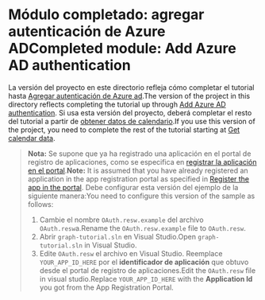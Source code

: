 # <a name="completed-module-add-azure-ad-authentication"></a><span data-ttu-id="f52d3-101">Módulo completado: agregar autenticación de Azure AD</span><span class="sxs-lookup"><span data-stu-id="f52d3-101">Completed module: Add Azure AD authentication</span></span>

<span data-ttu-id="f52d3-102">La versión del proyecto en este directorio refleja cómo completar el tutorial hasta [Agregar autenticación de Azure ad](https://docs.microsoft.com/graph/tutorials/uwp?tutorial-step=3).</span><span class="sxs-lookup"><span data-stu-id="f52d3-102">The version of the project in this directory reflects completing the tutorial up through [Add Azure AD authentication](https://docs.microsoft.com/graph/tutorials/uwp?tutorial-step=3).</span></span> <span data-ttu-id="f52d3-103">Si usa esta versión del proyecto, deberá completar el resto del tutorial a partir de [obtener datos de calendario](https://docs.microsoft.com/graph/tutorials/uwp?tutorial-step=4).</span><span class="sxs-lookup"><span data-stu-id="f52d3-103">If you use this version of the project, you need to complete the rest of the tutorial starting at [Get calendar data](https://docs.microsoft.com/graph/tutorials/uwp?tutorial-step=4).</span></span>

> <span data-ttu-id="f52d3-104">**Nota:** Se supone que ya ha registrado una aplicación en el portal de registro de aplicaciones, como se especifica en [registrar la aplicación en el portal](https://docs.microsoft.com/graph/tutorials/uwp?tutorial-step=2).</span><span class="sxs-lookup"><span data-stu-id="f52d3-104">**Note:** It is assumed that you have already registered an application in the app registration portal as specified in [Register the app in the portal](https://docs.microsoft.com/graph/tutorials/uwp?tutorial-step=2).</span></span> <span data-ttu-id="f52d3-105">Debe configurar esta versión del ejemplo de la siguiente manera:</span><span class="sxs-lookup"><span data-stu-id="f52d3-105">You need to configure this version of the sample as follows:</span></span>
>
> 1. <span data-ttu-id="f52d3-106">Cambie el nombre `OAuth.resw.example` del archivo `OAuth.resw`a.</span><span class="sxs-lookup"><span data-stu-id="f52d3-106">Rename the `OAuth.resw.example` file to `OAuth.resw`.</span></span>
> 1. <span data-ttu-id="f52d3-107">Abrir `graph-tutorial.sln` en Visual Studio.</span><span class="sxs-lookup"><span data-stu-id="f52d3-107">Open `graph-tutorial.sln` in Visual Studio.</span></span>
> 1. <span data-ttu-id="f52d3-108">Edite `OAuth.resw` el archivo en Visual Studio. Reemplace `YOUR_APP_ID_HERE` por el **identificador de aplicación** que obtuvo desde el portal de registro de aplicaciones.</span><span class="sxs-lookup"><span data-stu-id="f52d3-108">Edit the `OAuth.resw` file in visual studio.Replace `YOUR_APP_ID_HERE` with the **Application Id** you got from the App Registration Portal.</span></span>
